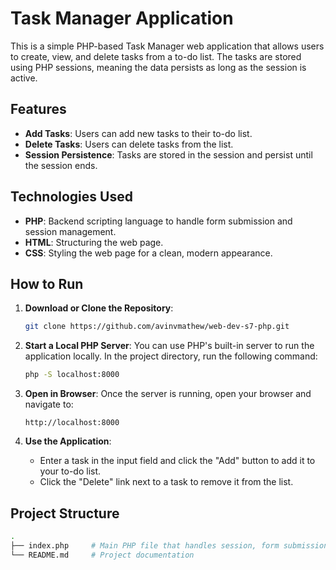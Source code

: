 # Task Manager Application

This is a simple PHP-based Task Manager web application that allows users to create, view, and delete tasks from a to-do list. The tasks are stored using PHP sessions, meaning the data persists as long as the session is active.

## Features

- **Add Tasks**: Users can add new tasks to their to-do list.
- **Delete Tasks**: Users can delete tasks from the list.
- **Session Persistence**: Tasks are stored in the session and persist until the session ends.

## Technologies Used

- **PHP**: Backend scripting language to handle form submission and session management.
- **HTML**: Structuring the web page.
- **CSS**: Styling the web page for a clean, modern appearance.

## How to Run

1. **Download or Clone the Repository**:
    ```bash
    git clone https://github.com/avinvmathew/web-dev-s7-php.git
    ```

2. **Start a Local PHP Server**:
    You can use PHP's built-in server to run the application locally. In the project directory, run the following command:
    ```bash
    php -S localhost:8000
    ```

3. **Open in Browser**:
    Once the server is running, open your browser and navigate to:
    ```
    http://localhost:8000
    ```

4. **Use the Application**:
    - Enter a task in the input field and click the "Add" button to add it to your to-do list.
    - Click the "Delete" link next to a task to remove it from the list.

## Project Structure

```bash
.
├── index.php     # Main PHP file that handles session, form submission, and rendering tasks
└── README.md     # Project documentation
